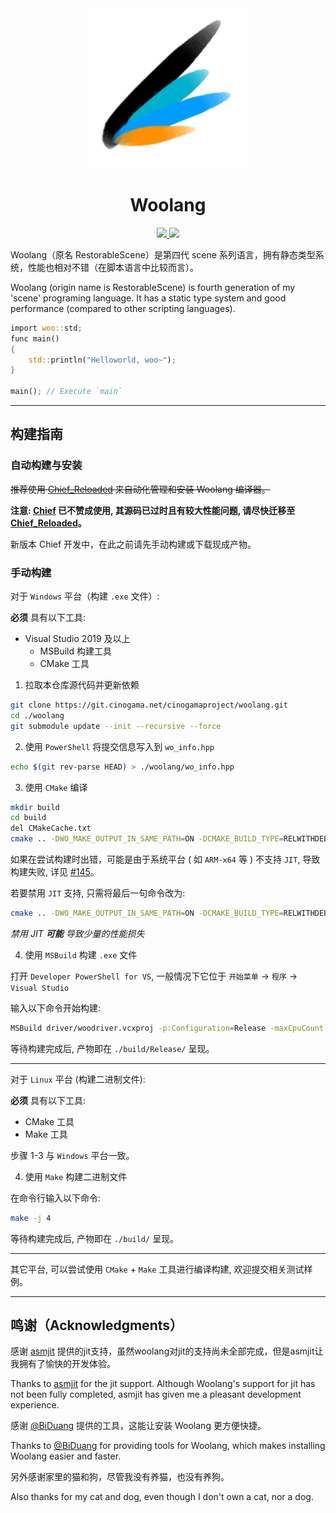 <div align="center">
<img src="./image/woolang_logo.png" />
<h1>Woolang</h1>
<a href="https://git.cinogama.net/cinogamaproject/woolang/-/commits/master">
<img src="https://git.cinogama.net/cinogamaproject/woolang/badges/master/pipeline.svg" />
<img src="https://git.cinogama.net/cinogamaproject/woolang/badges/master/coverage.svg" />
</a>
</div>
  
  
Woolang（原名 RestorableScene）是第四代 scene 系列语言，拥有静态类型系统，性能也相对不错（在脚本语言中比较而言）。

Woolang (origin name is RestorableScene) is fourth generation of my 'scene' programing language. It has a static type system and good performance (compared to other scripting languages).

```rust
import woo::std;
func main()
{
    std::println("Helloworld, woo~");
}

main(); // Execute `main`
```

---

## 构建指南

### 自动构建与安装

<del>推荐使用 [Chief_Reloaded](https://github.com/BiDuang/Chief_Reloaded) 来自动化管理和安装 Woolang 编译器。  

**注意: [Chief](https://github.com/BiDuang/Chief) 已不赞成使用, 其源码已过时且有较大性能问题, 请尽快迁移至 [Chief_Reloaded](https://github.com/BiDuang/Chief_Reloaded)。**</del>

新版本 Chief 开发中，在此之前请先手动构建或下载现成产物。

### 手动构建

对于 `Windows` 平台（构建 `.exe` 文件）:

**必须** 具有以下工具:  

- Visual Studio 2019 及以上
    - MSBuild 构建工具
    - CMake 工具

1. 拉取本仓库源代码并更新依赖

```bash
git clone https://git.cinogama.net/cinogamaproject/woolang.git
cd ./woolang
git submodule update --init --recursive --force
```

2. 使用 `PowerShell` 将提交信息写入到 `wo_info.hpp`

```bash
echo $(git rev-parse HEAD) > ./woolang/wo_info.hpp
```

3. 使用 `CMake` 编译

```bash
mkdir build
cd build
del CMakeCache.txt
cmake .. -DWO_MAKE_OUTPUT_IN_SAME_PATH=ON -DCMAKE_BUILD_TYPE=RELWITHDEBINFO -DBUILD_SHARED_LIBS=ON
```

如果在尝试构建时出错，可能是由于系统平台 ( 如 `ARM-x64` 等 ) 不支持 `JIT`, 导致构建失败, 详见 [#145](https://git.cinogama.net/cinogamaproject/woolang/-/issues/145)。

若要禁用 `JIT` 支持, 只需将最后一句命令改为:

```bash
cmake .. -DWO_MAKE_OUTPUT_IN_SAME_PATH=ON -DCMAKE_BUILD_TYPE=RELWITHDEBINFO -DBUILD_SHARED_LIBS=ON -DWO_SUPPORT_ASMJIT=OFF
```

*禁用 JIT **可能** 导致少量的性能损失*

4. 使用 `MSBuild` 构建 `.exe` 文件

打开 `Developer PowerShell for VS`, 一般情况下它位于 `开始菜单` -> `程序` -> `Visual Studio`

输入以下命令开始构建:

```bash
MSBuild driver/woodriver.vcxproj -p:Configuration=Release -maxCpuCount -m
```

等待构建完成后, 产物即在 `./build/Release/` 呈现。

---

对于 `Linux` 平台 (构建二进制文件):

**必须** 具有以下工具:  

- CMake 工具
- Make 工具

步骤 1-3 与 `Windows` 平台一致。

4. 使用 `Make` 构建二进制文件

在命令行输入以下命令:

```bash
make -j 4
```

等待构建完成后, 产物即在 `./build/` 呈现。

---

其它平台, 可以尝试使用 `CMake` + `Make` 工具进行编译构建, 欢迎提交相关测试样例。

---

## 鸣谢（Acknowledgments）

感谢 [asmjit](https://asmjit.com/) 提供的jit支持，虽然woolang对jit的支持尚未全部完成，但是asmjit让我拥有了愉快的开发体验。

Thanks to [asmjit](https://asmjit.com/) for the jit support. Although Woolang's support for jit has not been fully completed, asmjit has given me a pleasant development experience.

感谢 [@BiDuang](https://github.com/BiDuang) 提供的工具，这能让安装 Woolang 更方便快捷。

Thanks to [@BiDuang](https://github.com/BiDuang) for providing tools for Woolang, which makes installing Woolang easier and faster.

另外感谢家里的猫和狗，尽管我没有养猫，也没有养狗。

Also thanks for my cat and dog, even though I don't own a cat, nor a dog.
